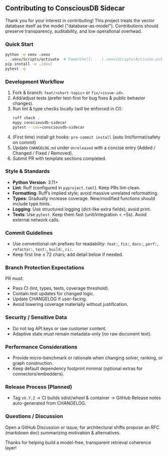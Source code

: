 ## Contributing to ConsciousDB Sidecar

Thank you for your interest in contributing! This project treats the vector database itself as the model ("database-as-model"). Contributions should preserve transparency, auditability, and low operational overhead.

### Quick Start
```bash
python -m venv .venv
. .venv/Scripts/activate  # PowerShell: . .\.venv\Scripts\Activate.ps1
pip install -e .[dev]
pytest -q
```

### Development Workflow
1. Fork & branch: `feat/<short-topic>` or `fix/<issue-id>`.
2. Add/adjust tests (prefer test-first for bug fixes & public behavior changes).
3. Run lint & type checks locally (will be enforced in CI):
   ```bash
   ruff check .
   mypy consciousdb-sidecar
   pytest --cov=consciousdb-sidecar
   ```
4. (First time) install git hooks: `pre-commit install` (auto lint/format/safety on commit)
4. Update `CHANGELOG.md` under `Unreleased` with a concise entry (Added / Changed / Fixed / Removed).
5. Submit PR with template sections completed.

### Style & Standards
- **Python Version**: 3.11+
- **Lint**: Ruff (configured in `pyproject.toml`). Keep PRs lint-clean.
- **Formatting**: Ruff’s implied style; avoid massive unrelated reformatting.
- **Types**: Gradually increase coverage. New/modified functions should include type hints.
- **Logging**: Use structured logging (dict-like extra fields); avoid print.
- **Tests**: Use `pytest`. Keep them fast (unit/integration < ~5s). Avoid external network calls.

### Commit Guidelines
- Use conventional-ish prefixes for readability: `feat:`, `fix:`, `docs:`, `perf:`, `refactor:`, `test:`, `build:`, `ci:`.
- Keep first line ≤ 72 chars; add detail below if needed.

### Branch Protection Expectations
PR must:
- Pass CI (lint, types, tests, coverage threshold).
- Contain test updates for changed logic.
- Update CHANGELOG if user-facing.
- Avoid lowering coverage materially without justification.

### Security / Sensitive Data
- Do not log API keys or raw customer content.
- Adaptive state must remain metadata-only (no raw document text).

### Performance Considerations
- Provide micro-benchmark or rationale when changing solver, ranking, or graph construction.
- Keep default dependency footprint minimal (optional extras for connectors/embedders).

### Release Process (Planned)
- Tag `vX.Y.Z` → CI builds sdist/wheel & container → GitHub Release notes auto-generated from CHANGELOG.

### Questions / Discussion
Open a GitHub Discussion or issue; for architectural shifts propose an RFC (markdown doc) summarizing motivation & alternatives.

Thanks for helping build a model-free, transparent retrieval coherence layer!
